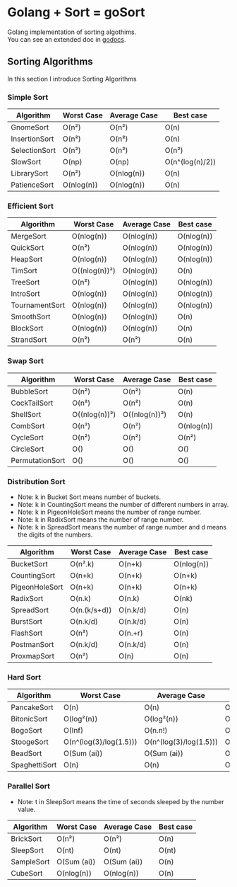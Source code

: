 # Golang + Sort = goSort

Golang implementation of sorting algothims.  
You can see an extended doc in [godocs](https://godoc.org/github.com/Jenazads/golgos/sort).

## Sorting Algorithms

In this section I introduce Sorting Algorithms

### Simple Sort

<center>

| Algorithm | Worst Case | Average Case | Best case |
| --- | --- | --- | --- |
| GnomeSort | O(n²) | O(n²) | O(n) |
| InsertionSort | O(n²) | O(n²) | O(n) |
| SelectionSort | O(n²) | O(n²) | O(n²) |
| SlowSort | O(np) | O(np) | O(n^(log(n)/2)) |
| LibrarySort | O(n²) | O(nlog(n)) | O(n) |
| PatienceSort | O(nlog(n)) | O(nlog(n)) | O(n) |

</center>

### Efficient Sort

<center>

| Algorithm | Worst Case | Average Case | Best case |
| --- | --- | --- | --- |
| MergeSort | O(nlog(n)) | O(nlog(n)) | O(nlog(n)) |
| QuickSort | O(n²) | O(nlog(n)) | O(nlog(n)) |
| HeapSort | O(nlog(n)) | O(nlog(n)) | O(nlog(n)) |
| TimSort | O((nlog(n))²) | O(nlog(n)) | O(n) |
| TreeSort | O(n²) | O(nlog(n)) | O(nlog(n)) |
| IntroSort | O(nlog(n)) | O(nlog(n)) | O(nlog(n)) |
| TournamentSort | O(nlog(n)) | O(nlog(n)) | O(nlog(n)) |
| SmoothSort | O(nlog(n)) | O(nlog(n)) | O(n) |
| BlockSort | O(nlog(n)) | O(nlog(n)) | O(n) |
| StrandSort | O(n²) | O(n²) | O(n) |

</center>

### Swap Sort

<center>

| Algorithm | Worst Case | Average Case | Best case |
| --- | --- | --- | --- |
| BubbleSort | O(n²) | O(n²) | O(n) |
| CockTailSort | O(n²) | O(n²) | O(n) |
| ShellSort | O((nlog(n))²) | O((nlog(n))²) | O(n) |
| CombSort | O(n²) | O(n²) | O(nlog(n)) |
| CycleSort | O(n²) | O(n²) | O(n²) |
| CircleSort | O() | O() | O() |
| PermutationSort | O() | O() | O() |

</center>

### Distribution Sort

* Note: k in Bucket Sort means number of buckets.  
* Note: k in CountingSort means the number of different numbers in array.  
* Note: k in PigeonHoleSort means the number of range number.  
* Note: k in RadixSort means the number of range number.
* Note: k in SpreadSort means the number of range number and d means the digits of the numbers.  

<center>

| Algorithm | Worst Case | Average Case | Best case |
| --- | --- | --- | --- |
| BucketSort | O(n².k) | O(n+k) | O(nlog(n)) |
| CountingSort | O(n+k) | O(n+k) | O(n+k) |
| PigeonHoleSort | O(n+k) | O(n+k) | O(n+k) |
| RadixSort | O(n.k) | O(n.k) | O(nk) |
| SpreadSort | O(n.(k/s+d)) | O(n.k/d) | O(n) |
| BurstSort | O(n.k/d) | O(n.k/d) | O(n) |
| FlashSort | O(n²) | O(n.+r) | O(n) |
| PostmanSort | O(n.k/d) | O(n.k/d) | O(n) |
| ProxmapSort | O(n²) | O(n) | O(n) |

</center>

### Hard Sort

<center>

| Algorithm | Worst Case | Average Case | Best case |
| --- | --- | --- | --- |
| PancakeSort | O(n) | O(n) | O(n) |
| BitonicSort | O(log²(n)) | O(log²(n)) | O(log²(n)) |
| BogoSort | O(Inf) | O(n.n!) | O(n) |
| StoogeSort | O(n^(log(3)/log(1.5))) | O(n^(log(3)/log(1.5))) | O(n^(log(3)/log(1.5))) |
| BeadSort | O(Sum (ai)) | O(Sum (ai)) | O(n) |
| SpaghettiSort | O(n) | O(n) | O(n) |

</center>

### Parallel Sort

* Note: t in SleepSort means the time of seconds sleeped by the number value.  

<center>

| Algorithm | Worst Case | Average Case | Best case |
| --- | --- | --- | --- |
| BrickSort | O(n²) | O(n²) | O(n) |
| SleepSort | O(nt) | O(nt) | O(nt) |
| SampleSort | O(Sum (ai)) | O(Sum (ai)) | O(n) |
| CubeSort | O(nlog(n)) | O(nlog(n)) | O(n) |

</center>

